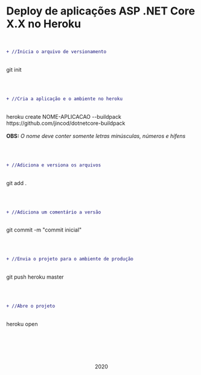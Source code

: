 # Deploy de aplicações ASP .NET Core X.X no Heroku

<br>

```diff
+ //Inicia o arquivo de versionamento
````
<br>
git init

<br><br>

```diff
+ //Cria a aplicação e o ambiente no heroku
````
<br>
heroku create NOME-APLICACAO --buildpack https://github.com/jincod/dotnetcore-buildpack
<br><br>
<strong>OBS:</strong><em> O nome deve conter somente letras minúsculas, números e hífens</em>

<br><br>

```diff
+ //Adiciona e versiona os arquivos
````
<br>
git add .

<br><br>

```diff
+ //Adiciona um comentário a versão
````
<br>
git commit -m "commit inicial"
	
 <br><br>
  
```diff
+ //Envia o projeto para o ambiente de produção
````
<br>
git push heroku master

<br><br>

```diff
+ //Abre o projeto
````
<br>
heroku open

<br><br>
<br><br>
<p align="center">2020</p>

